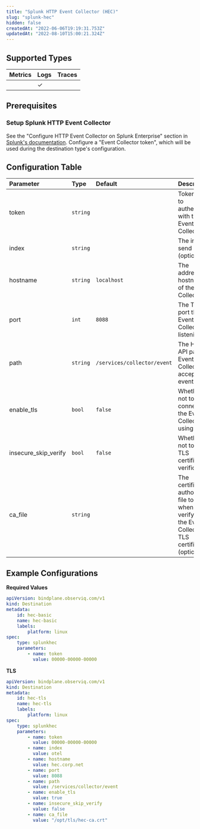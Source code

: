 ```yaml
---
title: "Splunk HTTP Event Collector (HEC)"
slug: "splunk-hec"
hidden: false
createdAt: "2022-06-06T19:19:31.753Z"
updatedAt: "2022-08-10T15:00:21.324Z"
---
```


## Supported Types

| Metrics | Logs | Traces |
| :------ | :--- | :----- |
|         | ✓    |        |

## Prerequisites

### Setup Splunk HTTP Event Collector

See the "Configure HTTP Event Collector on Splunk Enterprise" section in [Splunk's documentation](https://docs.splunk.com/Documentation/Splunk/9.0.1/Data/UsetheHTTPEventCollector). Configure a "Event Collector token", which will be used during the destination type's configuration.

## Configuration Table

| Parameter        | Type     | Default     | Description |
| :--------------- | :------- | :---------- |:----------- |
| token            | `string` | <required>  | Token used to authenticate with the Event Collector. |
| index            | `string` |             | The index to send logs to (optional). |
| hostname         | `string` | `localhost` | The address or hostname of the Event Collector. |
| port             | `int`    | `8088`      | The TCP port the Event Collector is listening on. |
| path             | `string` | `/services/collector/event` | The HTTP API path the Event Collector is accepting events on. |
| enable_tls       | `bool`   | `false`     | Whether or not to connect to the Event Collector using TLS. |
| insecure_skip_verify | `bool` | `false`     | Whether or not to skip TLS certificate verification. |
| ca_file          | `string` |             | The certificate authority file to use when verifying the Event Collector's TLS certificate (optional). |

## Example Configurations

**Required Values**

```yaml
apiVersion: bindplane.observiq.com/v1
kind: Destination
metadata:
    id: hec-basic
    name: hec-basic
    labels:
        platform: linux
spec:
    type: splunkhec
    parameters:
        - name: token
          value: 00000-00000-00000
```


**TLS**

```yaml
apiVersion: bindplane.observiq.com/v1
kind: Destination
metadata:
    id: hec-tls
    name: hec-tls
    labels:
        platform: linux
spec:
    type: splunkhec
    parameters:
        - name: token
          value: 00000-00000-00000
        - name: index
          value: otel
        - name: hostname
          value: hec.corp.net
        - name: port
          value: 8088
        - name: path
          value: /services/collector/event
        - name: enable_tls
          value: true
        - name: insecure_skip_verify
          value: false
        - name: ca_file
          value: "/opt/tls/hec-ca.crt"
```
